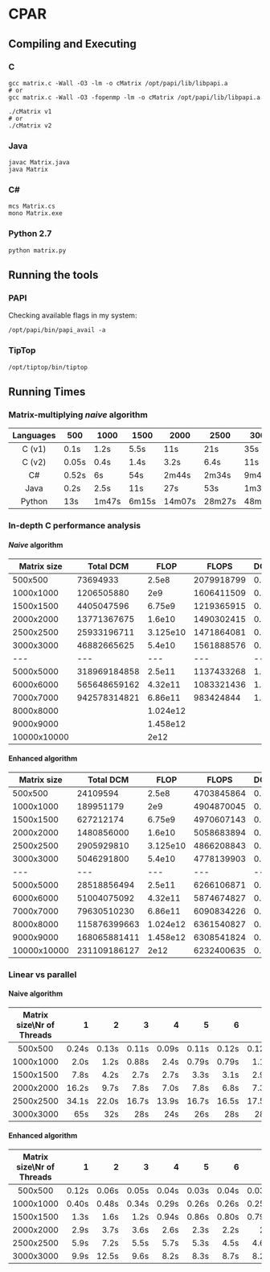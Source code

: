 # CPAR

## Compiling and Executing

### C
```
gcc matrix.c -Wall -O3 -lm -o cMatrix /opt/papi/lib/libpapi.a
# or
gcc matrix.c -Wall -O3 -fopenmp -lm -o cMatrix /opt/papi/lib/libpapi.a

./cMatrix v1
# or
./cMatrix v2
```
### Java
```
javac Matrix.java
java Matrix
```

### C#
```
mcs Matrix.cs
mono Matrix.exe
```

### Python 2.7
```
python matrix.py
```


## Running the tools

### PAPI
Checking available flags in my system:
```
/opt/papi/bin/papi_avail -a
```

### TipTop
```
/opt/tiptop/bin/tiptop
```


## Running Times

### Matrix-multiplying _naive_ algorithm

|Languages | 500 | 1000 | 1500 | 2000 | 2500 | 3000 |
|:--------:|-----|------|------|------|------|------|
| C (v1)   |0.1s | 1.2s | 5.5s | 11s  | 21s  | 35s  |
| C (v2)   |0.05s| 0.4s | 1.4s | 3.2s | 6.4s | 11s  |
| C#       |0.52s|  6s  | 54s  |2m44s |2m34s |9m48s |
| Java     |0.2s | 2.5s | 11s  | 27s  | 53s  |1m34s |
| Python   | 13s |1m47s |6m15s |14m07s|28m27s|48m05s|

### In-depth C performance analysis

#### _Naive_ algorithm
|Matrix size| Total DCM | FLOP | FLOPS |DCM/FLOP| Time |
|---|---|---|---|---|---|
|  500x500  | 73694933  |2.5e8 |2079918799|0.295 |0.1s|
| 1000x1000 |1206505880 | 2e9  |1606411509|0.603 |1.2s|
| 1500x1500 |4405047596 |6.75e9|1219365915|0.653|5.5s|
| 2000x2000 |13771367675|1.6e10|1490302415|0.861|11s|
| 2500x2500 |25933196711|3.125e10|1471864081|0.83|21s|
| 3000x3000 |46882665625|5.4e10|1561888576|0.868|35s|
|---|---|---|---|---|---|
| 5000x5000 |318969184858|2.5e11|1137433268|1.276|3m20s|
| 6000x6000 |565648659162|4.32e11|1083321436|1.309|6m39s|
| 7000x7000 |942578314821|6.86e11|983424844|1.374|13m8s|
| 8000x8000 ||1.024e12|
| 9000x9000 ||1.458e12||||
|10000x10000| |2e12| | | |

#### Enhanced algorithm
|Matrix size| Total DCM | FLOP | FLOPS |DCM/FLOP| Time |
|---|---|---|---|---|---|
|  500x500  | 24109594  |2.5e8 |4703845864|0.096|0.05s |
| 1000x1000 | 189951179 | 2e9  |4904870045|0.095| 0.4s |
| 1500x1500 | 627212174 |6.75e9|4970607143|0.093| 1.4s |
| 2000x2000 |1480856000 |1.6e10|5058683894|0.093| 3.2s |
| 2500x2500 |2905929810 |3.125e10|4866208843|0.093|6.4s|
| 3000x3000 |5046291800 |5.4e10|4778139903|0.093| 11s  |
|---|---|---|---|---|---|
| 5000x5000 |28518856494|2.5e11|6266106871|0.114|40s|
| 6000x6000 |51004075092|4.32e11|5874674827|0.118|1m14s|
| 7000x7000 |79630510230|6.86e11|6090834226|0.116|1m53s|
| 8000x8000 |115876399663|1.024e12|6361540827|0.113|2m41s|
| 9000x9000 |168065881411|1.458e12|6308541824|0.115|3m51s|
|10000x10000|231109186127|2e12|6232400635|0.116|5m21s|

### Linear vs parallel

#### Naive algorithm
|Matrix size\Nr of Threads|1|2|3|4|5|6|7|8|
|:---:|---:|---:|---:|---:|---:|---:|---:|---:|
|  500x500  |0.24s|0.13s|0.11s|0.09s|0.11s|0.12s|0.12s|0.13s|
| 1000x1000 |2.0s|1.2s|0.88s|2.4s|0.79s|0.79s|1.1s|0.86s|
| 1500x1500 |7.8s|4.2s|2.7s|2.7s|3.3s|3.1s|2.9s|3.2s|
| 2000x2000 |16.2s|9.7s|7.8s|7.0s|7.8s|6.8s|7.3s|6.5s|
| 2500x2500 |34.1s|22.0s|16.7s|13.9s|16.7s|16.5s|17.5s|17.4s|
| 3000x3000 |65s|32s|28s|24s|26s|28s|28s|27s|



#### Enhanced algorithm
|Matrix size\Nr of Threads|1|2|3|4|5|6|7|8|
|:---:|---:|---:|---:|---:|---:|---:|---:|---:|
|  500x500  |0.12s|0.06s|0.05s|0.04s|0.03s|0.04s|0.03s|0.03s|
| 1000x1000 |0.40s|0.48s|0.34s|0.29s|0.26s|0.26s|0.25s|0.24s|
| 1500x1500 |1.3s|1.6s|1.2s|0.94s|0.86s|0.80s|0.79s|0.80s|
| 2000x2000 |2.9s|3.7s|3.6s|2.6s|2.3s|2.2s|2s|2.2s|
| 2500x2500 |5.9s|7.2s|5.5s|5.7s|5.3s|4.5s|4.6s|4.4s|
| 3000x3000 |9.9s|12.5s|9.6s|8.2s|8.3s|8.7s|8.2s|7.7s|
